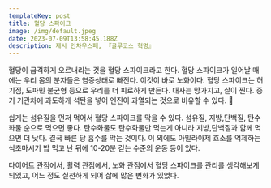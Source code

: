 ```yaml
---
templateKey: post
title: 혈당 스파이크
image: /img/default.jpeg
date: 2023-07-09T13:58:45.188Z
description: 제시 인차우스페, 『글루코스 혁명』
---
```

혈당이 급격하게 오르내리는 것을 혈당 스파이크라고 한다. 혈당 스파이크가 일어날 때에는 우리 몸의 분자들은 염증상태로 빠진다. 이것이 바로 노화이다. 혈당 스파이크는 허기짐, 도파민 불균형 등으로 우리를 더 피로하게 만든다. 대사는 망가지고, 살이 찐다. 증기 기관차에 과도하게 석탄을 넣어 엔진이 과열되는 것으로 비유할 수 있다. 

쉽게는 섬유질을 먼저 먹어서 혈당 스파이크를 막을 수 있다. 섬유질, 지방,단백질, 탄수화물 순으로 먹으면 좋다. 탄수화물도 탄수화물만 먹는게 아니라 지방,단백질과 함께 먹으면 더 낫다. 결국 빠른 당 흡수를 막는 것이다. 이 외에도 아밀라아제 효소를 억제하는 식초마시기 밥 먹고 난 뒤에 10-20분 걷는 수준의 운동 등이 있다.

다이어트 관점에서, 활력 관점에서, 노화 관점에서 혈당 스파이크를 관리를 생각해보게 되었고, 어느 정도 실천하게 되어 삶에 많은 변화가 있었다.
